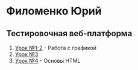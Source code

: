 # Филоменко Юрий
## Тестировочная веб-платформа

1. [Урок №1-2](castezar.github.io/lesson_2/img/ "Урок №2 работа с графикой") - Работа с графикой  
2. [Урок №3]()  
3. [Урок №4](https://castezar.github.io/lesson_4/index.html "Урок №4 основы HTML") - Основы HTML
